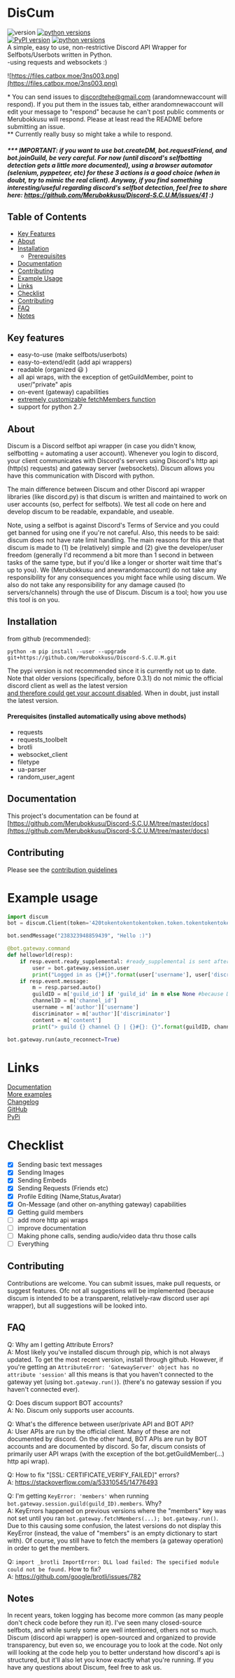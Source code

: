 # DisCum
![version](https://img.shields.io/badge/github%20version-1.2.1-blue) [![python versions](https://img.shields.io/badge/python-2.7%20%7C%203.5%20%7C%203.6%20%7C%203.7%20%7C%203.8%20%7C%203.9-blue)](https://github.com/Merubokkusu/Discord-S.C.U.M)       
[![PyPI version](https://badge.fury.io/py/discum.svg)](https://badge.fury.io/py/discum) [![python versions](https://img.shields.io/badge/python-2.7%20%7C%203.5%20%7C%203.6%20%7C%203.7%20%7C%203.8%20%7C%203.9-green)](https://pypi.org/project/discum)      
A simple, easy to use, non-restrictive Discord API Wrapper for Selfbots/Userbots written in Python.       
-using requests and websockets :)

![https://files.catbox.moe/3ns003.png](https://files.catbox.moe/3ns003.png)
        
\* You can send issues to discordtehe@gmail.com (arandomnewaccount will respond). If you put them in the issues tab, either arandomnewaccount will edit your message to "respond" because he can't post public comments or Merubokkusu will respond. Please at least read the README before submitting an issue.       
** Currently really busy so might take a while to respond.        
##### *** IMPORTANT: if you want to use bot.createDM, bot.requestFriend, and bot.joinGuild, be very careful. For now (until discord's selfbotting detection gets a little more documented), using a browser automator (selenium, pyppeteer, etc) for these 3 actions is a good choice (when in doubt, try to mimic the real client). Anyway, if you find something interesting/useful regarding discord's selfbot detection, feel free to share here: https://github.com/Merubokkusu/Discord-S.C.U.M/issues/41 :)

## Table of Contents
- [Key Features](#Key-features)
- [About](#About)
- [Installation](#Installation)
  - [Prerequisites](#prerequisites-installed-automatically-using-above-methods)
- [Documentation](#Documentation)
- [Contributing](#Contributing)
- [Example Usage](#Example-usage)
- [Links](#Links)
- [Checklist](#Checklist)
- [Contributing](#Contributing)
- [FAQ](#FAQ)
- [Notes](#Notes)

## Key features
- easy-to-use (make selfbots/userbots)
- easy-to-extend/edit (add api wrappers)
- readable (organized 😃 )
- all api wraps, with the exception of getGuildMember, point to user/"private" apis
- on-event (gateway) capabilities
- [extremely customizable fetchMembers function](https://github.com/Merubokkusu/Discord-S.C.U.M/blob/master/docs/fetchingGuildMembers.md)
- support for python 2.7

## About
  Discum is a Discord selfbot api wrapper (in case you didn't know, selfbotting = automating a user account). Whenever you login to discord, your client communicates with Discord's servers using Discord's http api (http(s) requests) and gateway server (websockets). Discum allows you have this communication with Discord with python. 
  
  The main difference between Discum and other Discord api wrapper libraries (like discord.py) is that discum is written and maintained to work on user accounts (so, perfect for selfbots). We test all code on here and develop discum to be readable, expandable, and useable.     
  
  Note, using a selfbot is against Discord's Terms of Service and you could get banned for using one if you're not careful. Also, this needs to be said: discum does not have rate limit handling. The main reasons for this are that discum is made to (1) be (relatively) simple and (2) give the developer/user freedom (generally I'd recommend a bit more than 1 second in between tasks of the same type, but if you'd like a longer or shorter wait time that's up to you). We (Merubokkusu and anewrandomaccount) do not take any responsibility for any consequences you might face while using discum. We also do not take any responsibility for any damage caused (to servers/channels) through the use of Discum. Discum is a tool; how you use this tool is on you.

## Installation  
from github (recommended):
```
python -m pip install --user --upgrade git+https://github.com/Merubokkusu/Discord-S.C.U.M.git
```          
The pypi version is not recommended since it is currently not up to date.        
Note that older versions (specifically, before 0.3.1) do not mimic the official discord client as well as the latest version          
[and therefore could get your account disabled](https://github.com/Merubokkusu/Discord-S.C.U.M/issues/27#issuecomment-779171666). When in doubt, just install the latest version.
#### Prerequisites (installed automatically using above methods)
- requests
- requests_toolbelt
- brotli
- websocket_client
- filetype
- ua-parser
- random_user_agent

## Documentation
This project's documentation can be found at
[https://github.com/Merubokkusu/Discord-S.C.U.M/tree/master/docs](https://github.com/Merubokkusu/Discord-S.C.U.M/tree/master/docs)

## Contributing
Please see the [contribution guidelines](https://github.com/Merubokkusu/Discord-S.C.U.M/blob/master/contributing.md)

# Example usage
```python
import discum     
bot = discum.Client(token='420tokentokentokentoken.token.tokentokentokentokentoken', log=True)

bot.sendMessage("238323948859439", "Hello :)")

@bot.gateway.command
def helloworld(resp):
    if resp.event.ready_supplemental: #ready_supplemental is sent after ready
        user = bot.gateway.session.user
        print("Logged in as {}#{}".format(user['username'], user['discriminator']))
    if resp.event.message:
        m = resp.parsed.auto()
        guildID = m['guild_id'] if 'guild_id' in m else None #because DMs are technically channels too
        channelID = m['channel_id']
        username = m['author']['username']
        discriminator = m['author']['discriminator']
        content = m['content']
        print("> guild {} channel {} | {}#{}: {}".format(guildID, channelID, username, discriminator, content))

bot.gateway.run(auto_reconnect=True)
```

# Links
[Documentation](https://github.com/Merubokkusu/Discord-S.C.U.M/tree/master/docs)      
[More examples](https://github.com/Merubokkusu/Discord-S.C.U.M/tree/master/examples)      
[Changelog](https://github.com/Merubokkusu/Discord-S.C.U.M/blob/master/changelog.md)      
[GitHub](https://github.com/Merubokkusu/Discord-S.C.U.M)      
[PyPi](https://pypi.org/project/discum/)      

# Checklist
- [x] Sending basic text messages
- [X] Sending Images
- [x] Sending Embeds
- [X] Sending Requests (Friends etc)
- [X] Profile Editing (Name,Status,Avatar)
- [X] On-Message (and other on-anything gateway) capabilities
- [X] Getting guild members
- [ ] add more http api wraps
- [ ] improve documentation
- [ ] Making phone calls, sending audio/video data thru those calls
- [ ] Everything

## Contributing
Contributions are welcome. You can submit issues, make pull requests, or suggest features. Ofc not all suggestions will be implemented (because discum is intended to be a transparent, relatively-raw discord user api wrapper), but all suggestions will be looked into.            

## FAQ
Q: Why am I getting Attribute Errors?          
A: Most likely you've installed discum through pip, which is not always updated. To get the most recent version, install through github. However, if you're getting an ```AttributeError: 'GatewayServer' object has no attribute 'session'``` all this means is that you haven't connected to the gateway yet (using ```bot.gateway.run()```). (there's no gateway session if you haven't connected ever).    

Q: Does discum support BOT accounts?         
A: No. Discum only supports user accounts.      

Q: What's the difference between user/private API and BOT API?      
A: User APIs are run by the official client. Many of these are not documented by discord. On the other hand, BOT APIs are run by BOT accounts and are documented by discord. So far, discum consists of primarily user API wraps (with the exception of the bot.getGuildMember(...) http api wrap).      

Q: How to fix "\[SSL: CERTIFICATE_VERIFY_FAILED]" errors?      
A: https://stackoverflow.com/a/53310545/14776493       

Q: I'm getting ```KeyError: 'members'``` when running ```bot.gateway.session.guild(guild_ID).members```. Why?      
A: KeyErrors happened on previous versions where the "members" key was not set until you ran ```bot.gateway.fetchMembers(...); bot.gateway.run()```. Due to this causing some confusion, the latest versions do not display this KeyError (instead, the value of "members" is an empty dictionary to start with). Of course, you still have to fetch the members (a gateway operation) in order to get the members.

Q: ```import _brotli ImportError: DLL load failed: The specified module could not be found.``` How to fix?       
A: https://github.com/google/brotli/issues/782        

## Notes
In recent years, token logging has become more common (as many people don't check code before they run it). I've seen many closed-source selfbots, and while surely some are well intentioned, others not so much. Discum (discord api wrapper) is open-sourced and organized to provide transparency, but even so, we encourage you to look at the code. Not only will looking at the code help you to better understand how discord's api is structured, but it'll also let you know exactly what you're running. If you have any questions about Discum, feel free to ask us.
